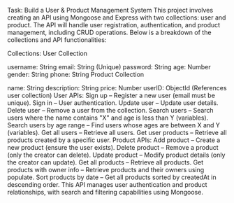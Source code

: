 Task: Build a User & Product Management System
This project involves creating an API using Mongoose and Express with two collections: user and product. The API will handle user registration, authentication, and product management, including CRUD operations. Below is a breakdown of the collections and API functionalities:

Collections:
User Collection

username: String
email: String (Unique)
password: String
age: Number
gender: String
phone: String
Product Collection

name: String
description: String
price: Number
userID: ObjectId (References user collection)
User APIs:
Sign up – Register a new user (email must be unique).
Sign in – User authentication.
Update user – Update user details.
Delete user – Remove a user from the collection.
Search users – Search users where the name contains "X" and age is less than Y (variables).
Search users by age range – Find users whose ages are between X and Y (variables).
Get all users – Retrieve all users.
Get user products – Retrieve all products created by a specific user.
Product APIs:
Add product – Create a new product (ensure the user exists).
Delete product – Remove a product (only the creator can delete).
Update product – Modify product details (only the creator can update).
Get all products – Retrieve all products.
Get products with owner info – Retrieve products and their owners using populate.
Sort products by date – Get all products sorted by createdAt in descending order.
This API manages user authentication and product relationships, with search and filtering capabilities using Mongoose.
